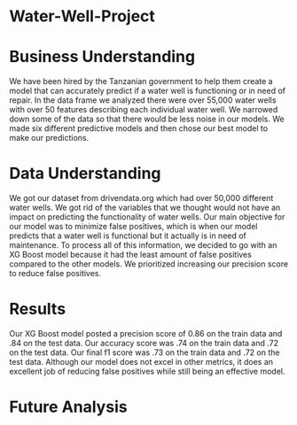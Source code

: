 # Water-Well-Project

# Business Understanding 

We have been hired by the Tanzanian government to help them create a model that can accurately predict if a water well is functioning or in need of repair. In the data frame we analyzed there were over 55,000 water wells with over 50 features describing each individual water well. We narrowed down some of the data so that there would be less noise in our models. We made six different predictive models and then chose our best model to make our predictions. 

# Data Understanding 

We got our dataset from drivendata.org which had over 50,000 different water wells. We got rid of the variables that we thought would not have an impact on predicting the functionality of water wells. Our main objective for our model was to minimize false positives, which is when our model predicts that a water well is functional but it actually is in need of maintenance. To process all of this information, we decided to go with an XG Boost model because it had the least amount of false positives compared to the other models. We prioritized increasing our precision score to reduce false positives. 

# Results 

Our XG Boost model posted a precision score of 0.86 on the train data and .84 on the test data. Our accuracy score was .74 on the train data and .72 on the test data. Our final f1 score was .73 on the train data and .72 on the test data. Although our model does not excel in other metrics, it does an excellent job of reducing false positives while still being an effective model. 

# Future Analysis 

